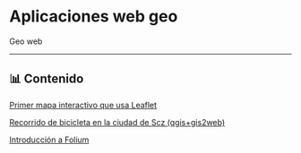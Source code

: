 # Aplicaciones web geo

Geo web

---

## 📊 Contenido

[Primer mapa interactivo que usa Leaflet](01/leaflet_primer.html)

[Recorrido de bicicleta en la ciudad de Scz (qgis+gis2web)](02/)

[Introducción a Folium](03/folium_tutorial.ipynb)
